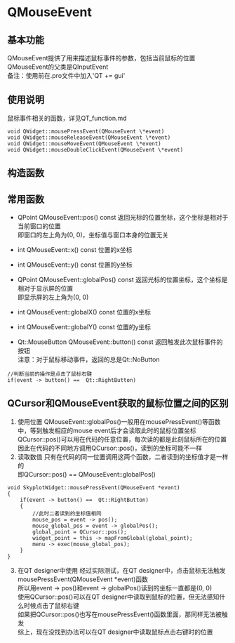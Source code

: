 # QMouseEvent

## 基本功能
QMouseEvent提供了用来描述鼠标事件的参数，包括当前鼠标的位置  
QMouseEvent的父类是QInputEvent  
备注：使用前在.pro文件中加入'QT += gui'  


## 使用说明
鼠标事件相关的函数，详见QT_function.md  
```
void QWidget::mousePressEvent(QMouseEvent \*event)
void QWidget::mouseReleaseEvent(QMouseEvent \*event)
void QWidget::mouseMoveEvent(QMouseEvent \*event)
void QWidget::mouseDoubleClickEvent(QMouseEvent \*event)
```


## 构造函数


## 常用函数
* QPoint QMouseEvent::pos() const
返回光标的位置坐标，这个坐标是相对于当前窗口的位置  
即窗口的左上角为(0, 0)，坐标值与窗口本身的位置无关  

* int QMouseEvent::x() const
位置的x坐标  

* int QMouseEvent::y() const
位置的y坐标  

* QPoint QMouseEvent::globalPos() const
返回光标的位置坐标，这个坐标是相对于显示屏的位置  
即显示屏的左上角为(0, 0)  

* int QMouseEvent::globalX() const
位置的x坐标  

* int QMouseEvent::globalY() const
位置的y坐标  

* Qt::MouseButton QMouseEvent::button() const
返回触发此次鼠标事件的按钮  
注意：对于鼠标移动事件，返回的总是Qt::NoButton  
```
//判断当前的操作是点击了鼠标右键
if(event -> button() ==  Qt::RightButton)
```


## QCursor和QMouseEvent获取的鼠标位置之间的区别
1. 使用位置
QMouseEvent::globalPos()一般用在mousePressEvent()等函数中，等到触发相应的mouse event后才会读取此时的鼠标位置坐标  
QCursor::pos()可以用在代码的任意位置，每次读的都是此刻鼠标所在的位置  
因此在代码的不同地方调用QCursor::pos()，读到的坐标可能不一样  
2. 读取数值
只有在代码的同一位置调用这两个函数，二者读到的坐标值才是一样的  
即QCursor::pos() == QMouseEvent::globalPos()  
```
void SkyplotWidget::mousePressEvent(QMouseEvent *event)
{
    if(event -> button() ==  Qt::RightButton)
    {
        //此时二者读到的坐标值相同
        mouse_pos = event -> pos();
        mouse_global_pos = event -> globalPos();
        global_point = QCursor::pos();
        widget_point = this -> mapFromGlobal(global_point);
        menu -> exec(mouse_global_pos);
    }
}
```
3. 在QT designer中使用
经过实际测试，在QT designer中，点击鼠标无法触发mousePressEvent(QMouseEvent \*event)函数  
所以用event -> pos()和event -> globalPos()读到的坐标一直都是(0, 0)  
使用QCursor::pos()可以在QT designer中读取到鼠标的位置，但无法感知什么时候点击了鼠标右键  
如果把QCursor::pos()也写在mousePressEvent()函数里面，那同样无法被触发  
综上，现在没找到办法可以在QT designer中读取鼠标点击右键时的位置  
